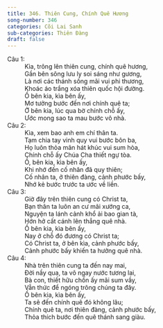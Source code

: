 ```yaml
---
title: 346. Thiên Cung, Chính Quê Hương
song-number: 346
categories: Cõi Lai Sanh
sub-categories: Thiên Đàng
draft: false
---
```

<dl><dt>Câu 1:</dt><dd data-verse="1">Kìa, trông lên thiên cung, chính quê hương, <br/>Gần bên sông lưu ly soi sáng như gương, <br/>Là nơi các thánh sống mãi vui phi thương, <br/>Khoác áo trắng xóa thiên quốc hội đường. <br/>Ồ bên kia, kìa bên ấy, <br/>Mơ tưởng bước đến nơi chính quê ta; <br/>Ở bên kia, lúc qua bờ chính chỗ ấy, <br/>Ước mong sao ta mau bước vô nhà. </dd><dt>Câu 2:</dt><dd data-verse="2">Kìa, xem bao anh em chí thân ta. <br/>Tạm chia tay vinh quy vui bước bôn ba, <br/>Họ luôn thỏa mãn hát khúc vui sum hòa, <br/>Chính chỗ ấy Chúa Cha thiết ngự tòa. <br/>Ồ, bên kia, kìa bên ấy, <br/>Khi nhớ đến cố nhân đã quy thiên; <br/>Cố nhân ta, ở thiên đàng, cảnh phước bấy, <br/>Nhớ kẻ bước trước ta ước về liền. </dd><dt>Câu 3:</dt><dd data-verse="3">Giờ đây trên thiên cung có Christ ta, <br/>Bạn thân ta luôn an cư mãi xướng ca, <br/>Nguyện ta lánh cảnh khổ ải bao gian tà, <br/>Hớn hở cất cánh lên thẳng quê nhà. <br/>Ồ bên kia, kìa bên ấy, <br/>Nay ở chỗ đó đương có Christ ta; <br/>Có Christ ta, ở bên kìa, cảnh phước bấy, <br/>Cảnh phước bấy khiến ta hưởng quê nhà. </dd><dt>Câu 4:</dt><dd data-verse="4">Nhà trên thiên cung ta đến nay mai, <br/>Đời nầy qua, ta vô ngay nước tương lai, <br/>Bà con, thiết hữu chốn ấy mãi sum vầy, <br/>Vẫn thức để ngóng trông chúng ta đây. <br/>Ồ bên kia, kìa bên ấy, <br/>Ta sẽ đến chính quê đó không lâu; <br/>Chính quê ta, nơi thiên đàng, cảnh phước bấy, <br/>Thỏa thích bước đến quê thánh sang giàu. </dd></dl>